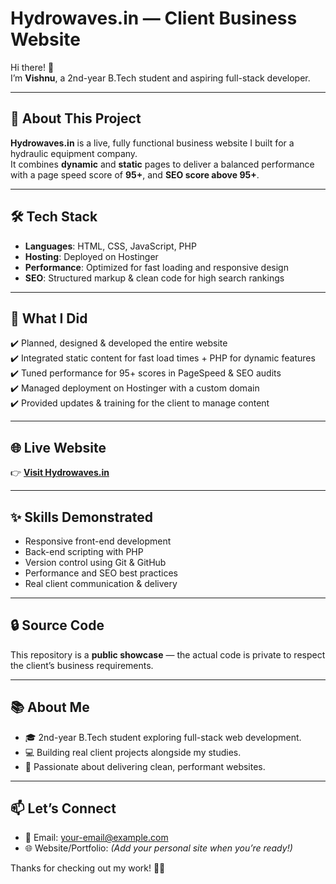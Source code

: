 # Hydrowaves.in — Client Business Website

Hi there! 👋  
I’m **Vishnu**, a 2nd-year B.Tech student and aspiring full-stack developer.

---

## 🚀 About This Project

**Hydrowaves.in** is a live, fully functional business website I built for a hydraulic equipment company.  
It combines **dynamic** and **static** pages to deliver a balanced performance with a page speed score of **95+**, and **SEO score above 95+**.

---

## 🛠️ Tech Stack

- **Languages**: HTML, CSS, JavaScript, PHP  
- **Hosting**: Deployed on Hostinger  
- **Performance**: Optimized for fast loading and responsive design  
- **SEO**: Structured markup & clean code for high search rankings

---

## 🎯 What I Did

✔️ Planned, designed & developed the entire website  
✔️ Integrated static content for fast load times + PHP for dynamic features  
✔️ Tuned performance for 95+ scores in PageSpeed & SEO audits  
✔️ Managed deployment on Hostinger with a custom domain  
✔️ Provided updates & training for the client to manage content

---

## 🌐 Live Website

👉 [**Visit Hydrowaves.in**](https://hydrowaves.in)

---

## ✨ Skills Demonstrated

- Responsive front-end development
- Back-end scripting with PHP
- Version control using Git & GitHub
- Performance and SEO best practices
- Real client communication & delivery

---

## 🔒 Source Code

This repository is a **public showcase** — the actual code is private to respect the client’s business requirements.

---

## 📚 About Me

- 🎓 2nd-year B.Tech student exploring full-stack web development.
- 💻 Building real client projects alongside my studies.
- 🌟 Passionate about delivering clean, performant websites.

---

## 📫 Let’s Connect

- 📧 Email: [your-email@example.com](mailto:your-email@example.com)
- 🌐 Website/Portfolio: *(Add your personal site when you’re ready!)*

Thanks for checking out my work! 🚀✨
